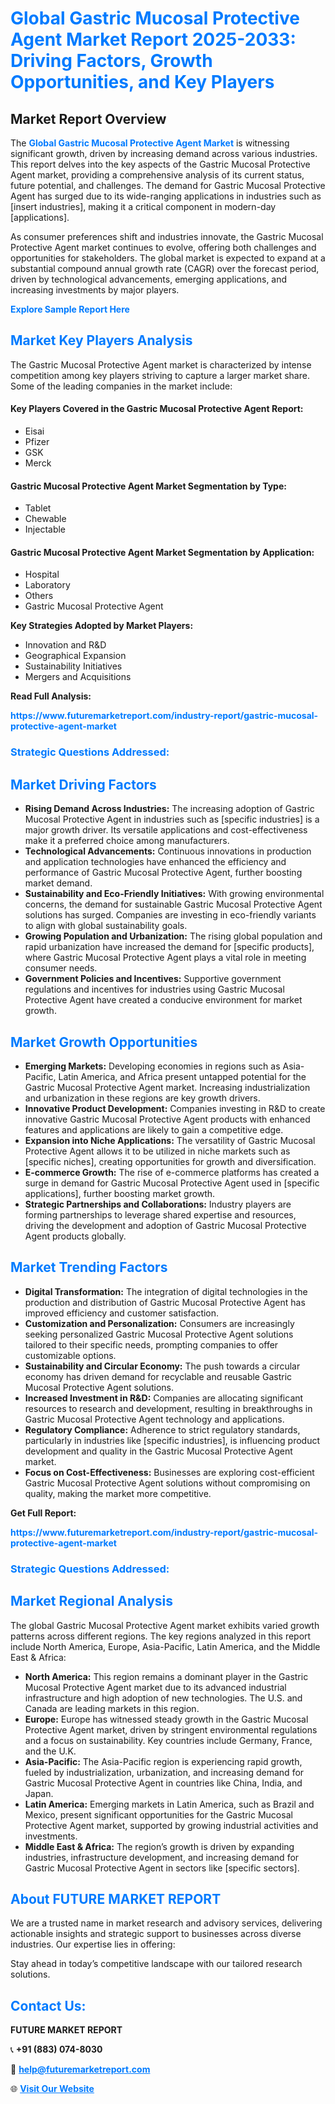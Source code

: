 <h1 style="color: #007BFF;">Global Gastric Mucosal Protective Agent Market Report 2025-2033: Driving Factors, Growth Opportunities, and Key Players</h1>

<section id="overview">
<h2>Market Report Overview</h2>
<p>The <a href="https://www.futuremarketreport.com/industry-report/gastric-mucosal-protective-agent-market" style="color: #007BFF; text-decoration: none;"><strong>Global Gastric Mucosal Protective Agent Market</strong></a> is witnessing significant growth, driven by increasing demand across various industries. This report delves into the key aspects of the Gastric Mucosal Protective Agent market, providing a comprehensive analysis of its current status, future potential, and challenges. The demand for Gastric Mucosal Protective Agent has surged due to its wide-ranging applications in industries such as [insert industries], making it a critical component in modern-day [applications].</p>
<p>As consumer preferences shift and industries innovate, the Gastric Mucosal Protective Agent market continues to evolve, offering both challenges and opportunities for stakeholders. The global market is expected to expand at a substantial compound annual growth rate (CAGR) over the forecast period, driven by technological advancements, emerging applications, and increasing investments by major players.</p>
</section>

<section id="overview">
<p><a href="https://www.futuremarketreport.com/request-sample/reportId=110995" style="color: #007BFF; text-decoration: none;"><strong>Explore Sample Report Here</strong></a></p>
</section>

<section id="key-players">
<h2 style="color: #007BFF;">Market Key Players Analysis</h2>
<p>The Gastric Mucosal Protective Agent market is characterized by intense competition among key players striving to capture a larger market share. Some of the leading companies in the market include:</p>
<h4>Key Players Covered in the Gastric Mucosal Protective Agent Report:</h4>
<ul><li>Eisai</li><li>Pfizer</li><li>GSK</li><li>Merck</li></ul>
<h4>Gastric Mucosal Protective Agent Market Segmentation by Type:</h4>
<ul><li>Tablet</li><li>Chewable</li><li>Injectable</li></ul>

<h4>Gastric Mucosal Protective Agent Market Segmentation by Application:</h4>
<ul><li>Hospital</li><li>Laboratory</li><li>Others</li><li>Gastric Mucosal Protective Agent</li></ul>
<p><strong>Key Strategies Adopted by Market Players:</strong></p>
<ul>
<li>Innovation and R&D</li>
<li>Geographical Expansion</li>
<li>Sustainability Initiatives</li>
<li>Mergers and Acquisitions</li>
</ul>
</section>

<section>
<p><strong>Read Full Analysis: </strong></p><a href="https://www.futuremarketreport.com/industry-report/gastric-mucosal-protective-agent-market" style="color: #007BFF; text-decoration: none;"><strong>https://www.futuremarketreport.com/industry-report/gastric-mucosal-protective-agent-market</strong></a>
<h3 style="color: #007BFF;">Strategic Questions Addressed:</h3>
</section>

<section id="driving-factors">
<h2 style="color: #007BFF;">Market Driving Factors</h2>
<ul>
<li><strong>Rising Demand Across Industries:</strong> The increasing adoption of Gastric Mucosal Protective Agent in industries such as [specific industries] is a major growth driver. Its versatile applications and cost-effectiveness make it a preferred choice among manufacturers.</li>
<li><strong>Technological Advancements:</strong> Continuous innovations in production and application technologies have enhanced the efficiency and performance of Gastric Mucosal Protective Agent, further boosting market demand.</li>
<li><strong>Sustainability and Eco-Friendly Initiatives:</strong> With growing environmental concerns, the demand for sustainable Gastric Mucosal Protective Agent solutions has surged. Companies are investing in eco-friendly variants to align with global sustainability goals.</li>
<li><strong>Growing Population and Urbanization:</strong> The rising global population and rapid urbanization have increased the demand for [specific products], where Gastric Mucosal Protective Agent plays a vital role in meeting consumer needs.</li>
<li><strong>Government Policies and Incentives:</strong> Supportive government regulations and incentives for industries using Gastric Mucosal Protective Agent have created a conducive environment for market growth.</li>
</ul>
</section>

<section id="growth-opportunities">
<h2 style="color: #007BFF;">Market Growth Opportunities</h2>
<ul>
<li><strong>Emerging Markets:</strong> Developing economies in regions such as Asia-Pacific, Latin America, and Africa present untapped potential for the Gastric Mucosal Protective Agent market. Increasing industrialization and urbanization in these regions are key growth drivers.</li>
<li><strong>Innovative Product Development:</strong> Companies investing in R&D to create innovative Gastric Mucosal Protective Agent products with enhanced features and applications are likely to gain a competitive edge.</li>
<li><strong>Expansion into Niche Applications:</strong> The versatility of Gastric Mucosal Protective Agent allows it to be utilized in niche markets such as [specific niches], creating opportunities for growth and diversification.</li>
<li><strong>E-commerce Growth:</strong> The rise of e-commerce platforms has created a surge in demand for Gastric Mucosal Protective Agent used in [specific applications], further boosting market growth.</li>
<li><strong>Strategic Partnerships and Collaborations:</strong> Industry players are forming partnerships to leverage shared expertise and resources, driving the development and adoption of Gastric Mucosal Protective Agent products globally.</li>
</ul>
</section>

<section id="trending-factors">
<h2 style="color: #007BFF;">Market Trending Factors</h2>
<ul>
<li><strong>Digital Transformation:</strong> The integration of digital technologies in the production and distribution of Gastric Mucosal Protective Agent has improved efficiency and customer satisfaction.</li>
<li><strong>Customization and Personalization:</strong> Consumers are increasingly seeking personalized Gastric Mucosal Protective Agent solutions tailored to their specific needs, prompting companies to offer customizable options.</li>
<li><strong>Sustainability and Circular Economy:</strong> The push towards a circular economy has driven demand for recyclable and reusable Gastric Mucosal Protective Agent solutions.</li>
<li><strong>Increased Investment in R&D:</strong> Companies are allocating significant resources to research and development, resulting in breakthroughs in Gastric Mucosal Protective Agent technology and applications.</li>
<li><strong>Regulatory Compliance:</strong> Adherence to strict regulatory standards, particularly in industries like [specific industries], is influencing product development and quality in the Gastric Mucosal Protective Agent market.</li>
<li><strong>Focus on Cost-Effectiveness:</strong> Businesses are exploring cost-efficient Gastric Mucosal Protective Agent solutions without compromising on quality, making the market more competitive.</li>
</ul>
</section>

<section>
<p><strong>Get Full Report: </strong></p><a href="https://www.futuremarketreport.com/industry-report/gastric-mucosal-protective-agent-market" style="color: #007BFF; text-decoration: none;"><strong>https://www.futuremarketreport.com/industry-report/gastric-mucosal-protective-agent-market</strong></a>
<h3 style="color: #007BFF;">Strategic Questions Addressed:</h3>
</section>


<section id="regional-analysis">
<h2 style="color: #007BFF;">Market Regional Analysis</h2>
<p>The global Gastric Mucosal Protective Agent market exhibits varied growth patterns across different regions. The key regions analyzed in this report include North America, Europe, Asia-Pacific, Latin America, and the Middle East & Africa:</p>
<ul>
<li><strong>North America:</strong> This region remains a dominant player in the Gastric Mucosal Protective Agent market due to its advanced industrial infrastructure and high adoption of new technologies. The U.S. and Canada are leading markets in this region.</li>
<li><strong>Europe:</strong> Europe has witnessed steady growth in the Gastric Mucosal Protective Agent market, driven by stringent environmental regulations and a focus on sustainability. Key countries include Germany, France, and the U.K.</li>
<li><strong>Asia-Pacific:</strong> The Asia-Pacific region is experiencing rapid growth, fueled by industrialization, urbanization, and increasing demand for Gastric Mucosal Protective Agent in countries like China, India, and Japan.</li>
<li><strong>Latin America:</strong> Emerging markets in Latin America, such as Brazil and Mexico, present significant opportunities for the Gastric Mucosal Protective Agent market, supported by growing industrial activities and investments.</li>
<li><strong>Middle East & Africa:</strong> The region’s growth is driven by expanding industries, infrastructure development, and increasing demand for Gastric Mucosal Protective Agent in sectors like [specific sectors].</li>
</ul>
</section>

<footer>
<h2 style="color: #007BFF;">About FUTURE MARKET REPORT</h2>
<p>We are a trusted name in market research and advisory services, delivering actionable insights and strategic support to businesses across diverse industries. Our expertise lies in offering:</p>

<p>Stay ahead in today’s competitive landscape with our tailored research solutions.</p>

<h2 style="color: #007BFF;">Contact Us:</h2>
<p><strong>FUTURE MARKET REPORT</strong></p>
<p>📞 <strong>+91 (883) 074-8030</strong></p>
<p>📧 <strong><a href="mailto:help@futuremarketreport.com" style="color: #007BFF;">help@futuremarketreport.com</a></strong></p>
<p>🌐 <strong><a href="https://www.futuremarketreport.com/" style="color: #007BFF;">Visit Our Website</a></strong></p>
</footer>